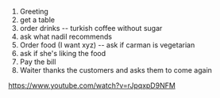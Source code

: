 1. Greeting
2. get a table
3. order drinks -- turkish coffee without sugar
4. ask what nadil recommends
5. Order food (I want xyz) -- ask if carman is vegetarian
6. ask if she's liking the food
7. Pay the bill
8. Waiter thanks the customers and asks them to come again

https://www.youtube.com/watch?v=rJpqxpD9NFM
